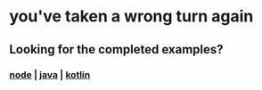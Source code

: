 # you've taken a wrong turn again

## Looking for the completed examples?

### [node](/2_examples/node) | [java](/2_examples/java) | [kotlin](/2_examples/kotlin)
